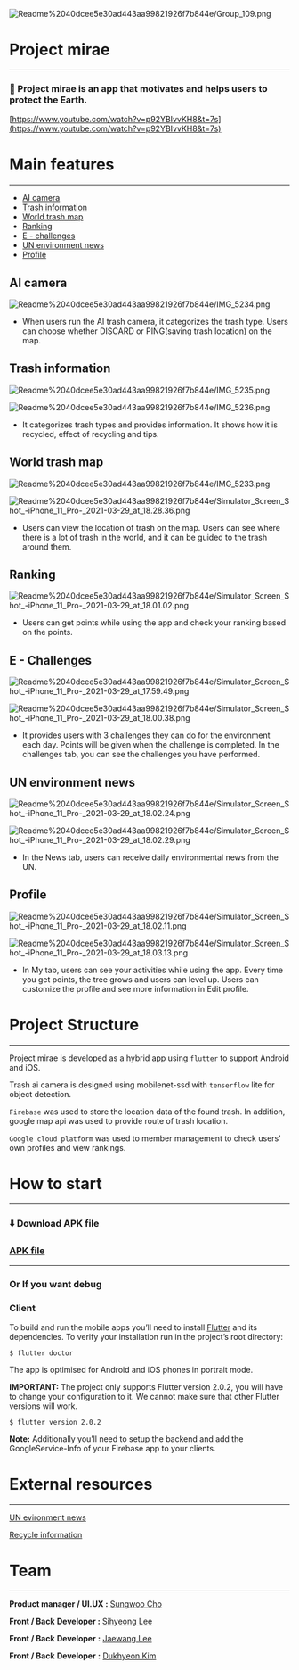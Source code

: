 ![Readme%2040dcee5e30ad443aa99821926f7b844e/Group_109.png](Readme%2040dcee5e30ad443aa99821926f7b844e/Group_109.png)

# Project mirae

---

### 🌱 Project mirae is an app that motivates and helps users to protect the Earth.

[https://www.youtube.com/watch?v=p92YBIvvKH8&t=7s](https://www.youtube.com/watch?v=p92YBIvvKH8&t=7s)

# Main features

---

- [AI camera]()
- [Trash information]()
- [World trash map]()
- [Ranking]()
- [E - challenges]()
- [UN environment news]()
- [Profile]()

## AI camera

![Readme%2040dcee5e30ad443aa99821926f7b844e/IMG_5234.png](Readme%2040dcee5e30ad443aa99821926f7b844e/IMG_5234.png)

- When users run the AI trash camera, it categorizes the trash type. Users can choose whether DISCARD or PING(saving trash location) on the map.

## Trash information

![Readme%2040dcee5e30ad443aa99821926f7b844e/IMG_5235.png](Readme%2040dcee5e30ad443aa99821926f7b844e/IMG_5235.png)

![Readme%2040dcee5e30ad443aa99821926f7b844e/IMG_5236.png](Readme%2040dcee5e30ad443aa99821926f7b844e/IMG_5236.png)

- It categorizes trash types and provides information. It shows how it is recycled, effect of recycling and tips.

## World trash map

![Readme%2040dcee5e30ad443aa99821926f7b844e/IMG_5233.png](Readme%2040dcee5e30ad443aa99821926f7b844e/IMG_5233.png)

![Readme%2040dcee5e30ad443aa99821926f7b844e/Simulator_Screen_Shot_-_iPhone_11_Pro_-_2021-03-29_at_18.28.36.png](Readme%2040dcee5e30ad443aa99821926f7b844e/Simulator_Screen_Shot_-_iPhone_11_Pro_-_2021-03-29_at_18.28.36.png)

- Users can view the location of trash on the map. Users can see where there is a lot of trash in the world, and it can be guided to the trash around them.

## Ranking

![Readme%2040dcee5e30ad443aa99821926f7b844e/Simulator_Screen_Shot_-_iPhone_11_Pro_-_2021-03-29_at_18.01.02.png](Readme%2040dcee5e30ad443aa99821926f7b844e/Simulator_Screen_Shot_-_iPhone_11_Pro_-_2021-03-29_at_18.01.02.png)

- Users can get points while using the app and check your ranking based on the points.

## E - Challenges

![Readme%2040dcee5e30ad443aa99821926f7b844e/Simulator_Screen_Shot_-_iPhone_11_Pro_-_2021-03-29_at_17.59.49.png](Readme%2040dcee5e30ad443aa99821926f7b844e/Simulator_Screen_Shot_-_iPhone_11_Pro_-_2021-03-29_at_17.59.49.png)

![Readme%2040dcee5e30ad443aa99821926f7b844e/Simulator_Screen_Shot_-_iPhone_11_Pro_-_2021-03-29_at_18.00.38.png](Readme%2040dcee5e30ad443aa99821926f7b844e/Simulator_Screen_Shot_-_iPhone_11_Pro_-_2021-03-29_at_18.00.38.png)

- It provides users with 3 challenges they can do for the environment each day. Points will be given when the challenge is completed. In the challenges tab, you can see the challenges you have performed.

## UN environment news

![Readme%2040dcee5e30ad443aa99821926f7b844e/Simulator_Screen_Shot_-_iPhone_11_Pro_-_2021-03-29_at_18.02.24.png](Readme%2040dcee5e30ad443aa99821926f7b844e/Simulator_Screen_Shot_-_iPhone_11_Pro_-_2021-03-29_at_18.02.24.png)

![Readme%2040dcee5e30ad443aa99821926f7b844e/Simulator_Screen_Shot_-_iPhone_11_Pro_-_2021-03-29_at_18.02.29.png](Readme%2040dcee5e30ad443aa99821926f7b844e/Simulator_Screen_Shot_-_iPhone_11_Pro_-_2021-03-29_at_18.02.29.png)

- In the News tab, users can receive daily environmental news from the UN.

## Profile

![Readme%2040dcee5e30ad443aa99821926f7b844e/Simulator_Screen_Shot_-_iPhone_11_Pro_-_2021-03-29_at_18.02.11.png](Readme%2040dcee5e30ad443aa99821926f7b844e/Simulator_Screen_Shot_-_iPhone_11_Pro_-_2021-03-29_at_18.02.11.png)

![Readme%2040dcee5e30ad443aa99821926f7b844e/Simulator_Screen_Shot_-_iPhone_11_Pro_-_2021-03-29_at_18.03.13.png](Readme%2040dcee5e30ad443aa99821926f7b844e/Simulator_Screen_Shot_-_iPhone_11_Pro_-_2021-03-29_at_18.03.13.png)

- In My tab, users can see your activities while using the app. Every time you get points, the tree grows and users can level up. Users can customize the profile and see more information in Edit profile.

# Project Structure

---

Project mirae is developed as a hybrid app using `flutter` to support Android and iOS.

Trash ai camera is designed using mobilenet-ssd with `tenserflow` lite for object detection. 

`Firebase` was used to store the location data of the found trash. In addition, google map api was used to provide route of trash location.

`Google cloud platform` was used to member management to check users' own profiles and view rankings.

# How to start

---

### ⬇️ Download APK file

### [APK file](https://github.com/Sungwooo/mirae/raw/main/release/mirae.apk)

---

### Or If you want debug

### **Client**

To build and run the mobile apps you’ll need to install [Flutter](https://flutter.dev/) and its dependencies. To verify your installation run in the project’s root directory:**‌**

```
$ flutter doctor

```

The app is optimised for Android and iOS phones in portrait mode.

**IMPORTANT:** The project only supports Flutter version 2.0.2, you will have to change your configuration to it. We cannot make sure that other Flutter versions will work.

```
$ flutter version 2.0.2

```

**Note:** Additionally you’ll need to setup the backend and add the GoogleService-Info of your Firebase app to your clients.

# External resources

---

[UN evironment news](https://news.un.org/en/news/topic/climate-change)

[Recycle information](https://www.recyclenow.com)

# Team

---

**Product manager / UI.UX :** [Sungwoo Cho](https://github.com/Sungwooo)

**Front / Back** **Developer  :** [Sihyeong Lee](https://github.com/mukjo96)

**Front / Back** **Developer**  **:** [Jaewang Lee](https://github.com/JaeWangL)

**Front / Back** **Developer**  **:** [Dukhyeon Kim](https://github.com/Kim-deokhyeon)
